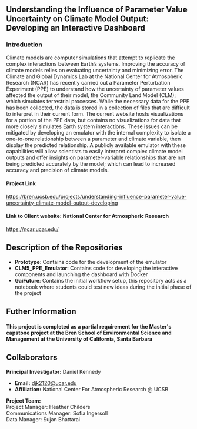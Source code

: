 ## Understanding the Influence of Parameter Value Uncertainty on Climate Model Output: Developing an Interactive Dashboard

### Introduction
Climate models are computer simulations that attempt to replicate the complex interactions between Earth’s systems. Improving the accuracy of climate models relies on evaluating uncertainty and minimizing error. The Climate and Global Dynamics Lab at the National Center for Atmospheric Research (NCAR) has recently carried out a Parameter Perturbation Experiment (PPE) to understand how the uncertainty of parameter values affected the output of their model, the Community Land Model (CLM); which simulates terrestrial processes. While the necessary data for the PPE has been collected, the data is stored in a collection of files that are difficult to interpret in their current form. The current website hosts visualizations for a portion of the PPE data, but contains no visualizations for data that more closely simulates Earth system interactions. These issues can be mitigated by developing an emulator with the internal complexity to isolate a one-to-one relationship between a parameter and climate variable, then display the predicted relationship. A publicly available emulator with these capabilities will allow scientists to easily interpret complex climate model outputs and offer insights on parameter-variable relationships that are not being predicted accurately by the model; which can lead to increased accuracy and precision of climate models. 

#### Project Link
https://bren.ucsb.edu/projects/understanding-influence-parameter-value-uncertainty-climate-model-output-developing
#### Link to Client website: National Center for Atmospheric Research
https://ncar.ucar.edu/

## Description of the Repositories
- **Prototype**: Contains code for the development of the emulator
- **CLM5_PPE_Emulator**: Contains code for developing the interactive components and launching the dashboard with Docker
- **GaiFuture**: Contains the initial workflow setup, this repository acts as a notebook where students could test new ideas during the initial phase of the project

## Futher Information
#### This project is completed as a partial requirement for the Master's capstone project at the Bren School of Environmental Science and Management at the University of California, Santa Barbara

## Collaborators

**Principal Investigator:** Daniel Kennedy
- **Email:** djk2120@ucar.edu  
- **Affiliation:** National Center For Atmospheric Research @ UCSB
  
**Project Team:** <br/>
Project Manager: Heather Childers <br/>
Communications Manager: Sofia Ingersoll  <br/>
Data Manager: Sujan Bhattarai <br/>


